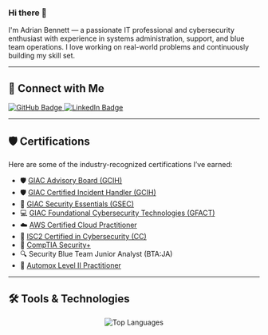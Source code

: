 ### Hi there 👋

I'm Adrian Bennett — a passionate IT professional and cybersecurity enthusiast with experience in systems administration, support, and blue team operations. I love working on real-world problems and continuously building my skill set.

---

## 🔗 Connect with Me

<a href="https://github.com/Adriankben">
  <img src="https://img.shields.io/badge/GitHub-211F1F?style=for-the-badge&logo=GitHub&logoColor=ffffff" alt="GitHub Badge">
</a>
<a href="https://www.linkedin.com/in/adriankbennett3/">
  <img src="https://img.shields.io/badge/LinkedIn-0077B5?style=for-the-badge&logo=Linkedin&logoColor=ffffff" alt="LinkedIn Badge">
</a>

---

## 🛡️ Certifications

Here are some of the industry-recognized certifications I’ve earned:

- 🛡️ [GIAC Advisory Board (GCIH)](https://www.credly.com/badges/268c62f8-122a-4a47-9490-2693073b1f26/public_url)
- 🛡️ [GIAC Certified Incident Handler (GCIH)](https://www.credly.com/badges/9a234e8b-d38b-4ec4-995d-bc3c8fcdb299/public_url)
- 🔐 [GIAC Security Essentials (GSEC)](https://www.credly.com/badges/3624ce7b-cb49-4fa8-9253-aa328b08dd2b/public_url)
- 💻 [GIAC Foundational Cybersecurity Technologies (GFACT)](https://www.credly.com/badges/407b8394-abed-4ba2-8503-1e91afe271ec/public_url)
- ☁️ [AWS Certified Cloud Practitioner](https://www.credly.com/badges/389885b5-b81f-437b-8360-53f7643c02b4/public_url)
- 🧩 [ISC2 Certified in Cybersecurity (CC)](https://www.credly.com/badges/07f8f511-a476-45cf-ae14-f95dd13a7ccc/public_url)
- 🧠 [CompTIA Security+](https://www.credly.com/badges/00825aeb-8cf4-4c93-aa0a-9e5a99c8f10b/public_url)
- 🔍 Security Blue Team Junior Analyst (BTA:JA)
- 🧰 [Automox Level II Practitioner](https://verify.skilljar.com/c/iocp9igzmwim)

---

## 🛠 Tools & Technologies

<div align="center">
  <img src="https://github-readme-stats.vercel.app/api/top-langs/?username=Adriankben&theme=dark&layout=compact&langs_count=20&hide_title=true&v=1" alt="Top Languages" />
</div>

